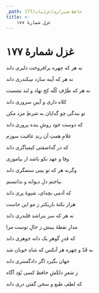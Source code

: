 ```yaml
---
_path: حافظ-شیرازی/غزلیات/177
title: >-
    غزل شمارهٔ ۱۷۷
---
```

# غزل شمارهٔ ۱۷۷

<div class="b" id="bn1"><div class="m1"><p>نه هر که چهره برافروخت دلبری داند</p></div>
<div class="m2"><p>نه هر که آینه سازد سِکندری داند</p></div></div>
<div class="b" id="bn2"><div class="m1"><p>نه هر که طَرْفِ کُلَه کج نهاد و تُند نشست</p></div>
<div class="m2"><p>کلاه داری و آیینِ سروری داند</p></div></div>
<div class="b" id="bn3"><div class="m1"><p>تو بندگی چو گدایان به شرطِ مزد مکن</p></div>
<div class="m2"><p>که دوست خود روشِ بنده پروری داند</p></div></div>
<div class="b" id="bn4"><div class="m1"><p>غلامِ همتِ آن رندِ عافیت سوزم</p></div>
<div class="m2"><p>که در گداصفتی کیمیاگری داند</p></div></div>
<div class="b" id="bn5"><div class="m1"><p>وفا و عهد نکو باشد ار بیاموزی</p></div>
<div class="m2"><p>وگرنه هر که تو بینی ستمگری داند</p></div></div>
<div class="b" id="bn6"><div class="m1"><p>بباختم دلِ دیوانه و ندانستم</p></div>
<div class="m2"><p>که آدمی بچه‌ای، شیوهٔ پری داند</p></div></div>
<div class="b" id="bn7"><div class="m1"><p>هزار نکتهٔ باریکتر ز مو این جاست</p></div>
<div class="m2"><p>نه هر که سر بتراشد قلندری داند</p></div></div>
<div class="b" id="bn8"><div class="m1"><p>مدارِ نقطهٔ بینش ز خالِ توست مرا</p></div>
<div class="m2"><p>که قدرِ گوهرِ یک دانه جوهری داند</p></div></div>
<div class="b" id="bn9"><div class="m1"><p>به قَدّ و چهره هر آنکس که شاهِ خوبان شد</p></div>
<div class="m2"><p>جهان بگیرد اگر دادگستری داند</p></div></div>
<div class="b" id="bn10"><div class="m1"><p>ز شعرِ دلکَشِ حافظ کسی بُوَد آگاه</p></div>
<div class="m2"><p>که لطفِ طبع و سخن گفتن دری داند</p></div></div>
